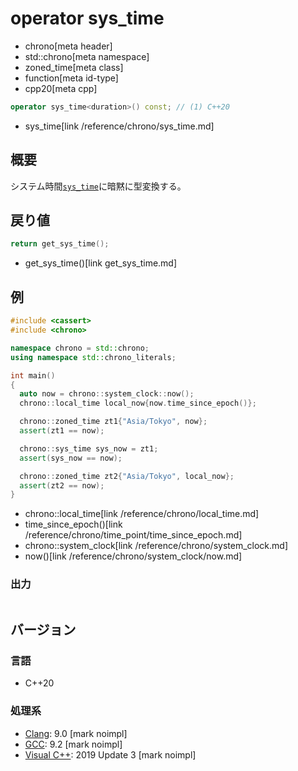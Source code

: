 # operator sys_time
* chrono[meta header]
* std::chrono[meta namespace]
* zoned_time[meta class]
* function[meta id-type]
* cpp20[meta cpp]

```cpp
operator sys_time<duration>() const; // (1) C++20
```
* sys_time[link /reference/chrono/sys_time.md]

## 概要
システム時間[`sys_time`](/reference/chrono/sys_time.md)に暗黙に型変換する。


## 戻り値
```cpp
return get_sys_time();
```
* get_sys_time()[link get_sys_time.md]


## 例
```cpp example
#include <cassert>
#include <chrono>

namespace chrono = std::chrono;
using namespace std::chrono_literals;

int main()
{
  auto now = chrono::system_clock::now();
  chrono::local_time local_now{now.time_since_epoch()};

  chrono::zoned_time zt1{"Asia/Tokyo", now};
  assert(zt1 == now);

  chrono::sys_time sys_now = zt1;
  assert(sys_now == now);

  chrono::zoned_time zt2{"Asia/Tokyo", local_now};
  assert(zt2 == now);
}
```
* chrono::local_time[link /reference/chrono/local_time.md]
* time_since_epoch()[link /reference/chrono/time_point/time_since_epoch.md]
* chrono::system_clock[link /reference/chrono/system_clock.md]
* now()[link /reference/chrono/system_clock/now.md]

### 出力
```
```

## バージョン
### 言語
- C++20

### 処理系
- [Clang](/implementation.md#clang): 9.0 [mark noimpl]
- [GCC](/implementation.md#gcc): 9.2 [mark noimpl]
- [Visual C++](/implementation.md#visual_cpp): 2019 Update 3 [mark noimpl]
